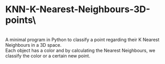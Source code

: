# KNN-K-Nearest-Neighbours-3D-points\
\
A minimal program in Python to classify a point regarding their K Nearest Neighbours in a 3D space.\
Each object has a color and by calculating the Nearest Neighbours, we classify the color or a certain new point.
